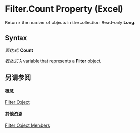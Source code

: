 
# Filter.Count Property (Excel)

Returns the number of objects in the collection. Read-only  **Long**.


## Syntax

 _表达式_. **Count**

 _表达式_ A variable that represents a **Filter** object.


## 另请参阅


#### 概念


[Filter Object](950023f9-a984-01fa-aa77-947cbbff0433.md)
#### 其他资源


[Filter Object Members](http://msdn.microsoft.com/library/b0b547af-04f2-6fff-1026-3850c369099a%28Office.15%29.aspx)